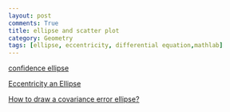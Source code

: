 ```yaml
---
layout: post
comments: True
title: ellipse and scatter plot
category: Geometry
tags: [ellipse, eccentricity, differential equation,mathlab]
---
```




[confidence ellipse](http://onlinelibrary.wiley.com/store/10.1002/9780470750711.app1/asset/app1.pdf;jsessionid=3A2DE2804CD8C8119197F67F47DDCA4C.f01t01?v=1&t=iikpr60j&s=f9c64f839ce4d43efb8aa1f24ffd41a2d31b4f7a)

[Eccentricity an Ellipse](http://www.mathopenref.com/ellipseeccentricity.html)

[How to draw a covariance error ellipse?](http://www.visiondummy.com/2014/04/draw-error-ellipse-representing-covariance-matrix/)

